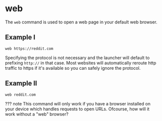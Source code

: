 # web

The `web` command is used to open a web page in your default web browser.

## Example I
```
web https://reddit.com
```

Specifying the protocol is not necessary and the launcher will default to prefixing `http://` in that case. Most websites will automatically reroute http traffic to https if it's available so you can safely ignore the protocol.

## Example II
```
web reddit.com
```

??? note
    This command will only work if you have a browser installed on your device which handles requests to open URLs. Ofcourse, how will it work without a "web" browser?
